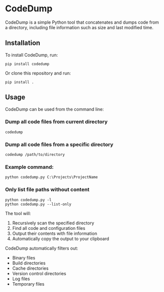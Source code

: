 # CodeDump

CodeDump is a simple Python tool that concatenates and dumps code from a directory, including file information such as size and last modified time.

## Installation

To install CodeDump, run:

    pip install codedump

Or clone this repository and run:

    pip install .

## Usage

CodeDump can be used from the command line:

### Dump all code files from current directory

    codedump

### Dump all code files from a specific directory

    codedump /path/to/directory

### Example command:

    python codedump.py C:\Projects\ProjectName

### Only list file paths without content

    python codedump.py -l
    python codedump.py --list-only

The tool will:
1. Recursively scan the specified directory
2. Find all code and configuration files
3. Output their contents with file information
4. Automatically copy the output to your clipboard

CodeDump automatically filters out:
- Binary files
- Build directories
- Cache directories
- Version control directories
- Log files
- Temporary files
